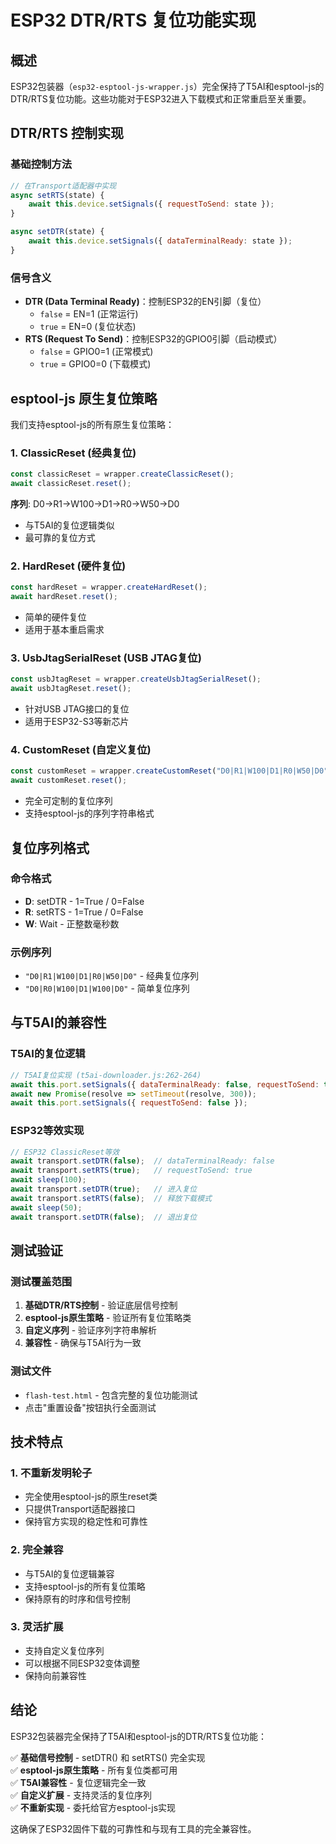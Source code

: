 # ESP32 DTR/RTS 复位功能实现

## 概述

ESP32包装器（`esp32-esptool-js-wrapper.js`）完全保持了T5AI和esptool-js的DTR/RTS复位功能。这些功能对于ESP32进入下载模式和正常重启至关重要。

## DTR/RTS 控制实现

### 基础控制方法

```javascript
// 在Transport适配器中实现
async setRTS(state) {
    await this.device.setSignals({ requestToSend: state });
}

async setDTR(state) {
    await this.device.setSignals({ dataTerminalReady: state });
}
```

### 信号含义
- **DTR (Data Terminal Ready)**：控制ESP32的EN引脚（复位）
  - `false` = EN=1 (正常运行)
  - `true` = EN=0 (复位状态)
- **RTS (Request To Send)**：控制ESP32的GPIO0引脚（启动模式）
  - `false` = GPIO0=1 (正常模式)
  - `true` = GPIO0=0 (下载模式)

## esptool-js 原生复位策略

我们支持esptool-js的所有原生复位策略：

### 1. ClassicReset (经典复位)
```javascript
const classicReset = wrapper.createClassicReset();
await classicReset.reset();
```
**序列**: D0→R1→W100→D1→R0→W50→D0
- 与T5AI的复位逻辑类似
- 最可靠的复位方式

### 2. HardReset (硬件复位)
```javascript
const hardReset = wrapper.createHardReset();
await hardReset.reset();
```
- 简单的硬件复位
- 适用于基本重启需求

### 3. UsbJtagSerialReset (USB JTAG复位)
```javascript
const usbJtagReset = wrapper.createUsbJtagSerialReset();
await usbJtagReset.reset();
```
- 针对USB JTAG接口的复位
- 适用于ESP32-S3等新芯片

### 4. CustomReset (自定义复位)
```javascript
const customReset = wrapper.createCustomReset("D0|R1|W100|D1|R0|W50|D0");
await customReset.reset();
```
- 完全可定制的复位序列
- 支持esptool-js的序列字符串格式

## 复位序列格式

### 命令格式
- **D**: setDTR - 1=True / 0=False
- **R**: setRTS - 1=True / 0=False  
- **W**: Wait - 正整数毫秒数

### 示例序列
- `"D0|R1|W100|D1|R0|W50|D0"` - 经典复位序列
- `"D0|R0|W100|D1|W100|D0"` - 简单复位序列

## 与T5AI的兼容性

### T5AI的复位逻辑
```javascript
// T5AI复位实现 (t5ai-downloader.js:262-264)
await this.port.setSignals({ dataTerminalReady: false, requestToSend: true });
await new Promise(resolve => setTimeout(resolve, 300));
await this.port.setSignals({ requestToSend: false });
```

### ESP32等效实现
```javascript
// ESP32 ClassicReset等效
await transport.setDTR(false);  // dataTerminalReady: false
await transport.setRTS(true);   // requestToSend: true  
await sleep(100);
await transport.setDTR(true);   // 进入复位
await transport.setRTS(false);  // 释放下载模式
await sleep(50);
await transport.setDTR(false);  // 退出复位
```

## 测试验证

### 测试覆盖范围
1. **基础DTR/RTS控制** - 验证底层信号控制
2. **esptool-js原生策略** - 验证所有复位策略类
3. **自定义序列** - 验证序列字符串解析
4. **兼容性** - 确保与T5AI行为一致

### 测试文件
- `flash-test.html` - 包含完整的复位功能测试
- 点击"重置设备"按钮执行全面测试

## 技术特点

### 1. 不重新发明轮子
- 完全使用esptool-js的原生reset类
- 只提供Transport适配器接口
- 保持官方实现的稳定性和可靠性

### 2. 完全兼容
- 与T5AI的复位逻辑兼容
- 支持esptool-js的所有复位策略
- 保持原有的时序和信号控制

### 3. 灵活扩展
- 支持自定义复位序列
- 可以根据不同ESP32变体调整
- 保持向前兼容性

## 结论

ESP32包装器完全保持了T5AI和esptool-js的DTR/RTS复位功能：

✅ **基础信号控制** - setDTR() 和 setRTS() 完全实现  
✅ **esptool-js原生策略** - 所有复位类都可用  
✅ **T5AI兼容性** - 复位逻辑完全一致  
✅ **自定义扩展** - 支持灵活的复位序列  
✅ **不重新实现** - 委托给官方esptool-js实现  

这确保了ESP32固件下载的可靠性和与现有工具的完全兼容性。 